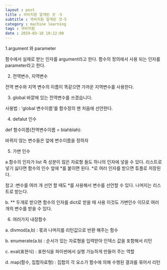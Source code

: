 ```yaml
---
layout : post
title : 국비지원 알게된 것 -5
subtitle : 국비지원 알게된 것-5
category : machine learning
tags : 국비지원
date : 2019-03-18 18:22:00
---
```


1.argument 와 parameter

함수에서 실제로 받는 인자를 argument라고 한다.
함수의 정의에서 사용 되는 인자를 parameter라고 한다.

2. 전역변수, 지역변수

전역 변수와 지역 변수의 이름이 똑같으면 가까운 지역변수를 사용한다.

3. global 
바깥에 있는 전역변수를 쓰겠습니다.

사용법 : 'global 변수이름'를 함수정의 맨 처음에 선언한다.



4. defalut 인수

def 함수이름(전역변수이름 = blahblah):

바뀌지 않는 변수들은 앞에 변수이름을 정하자





5. 가변 인수

a.함수의 인자가 list 즉 성분이 많은 자료형 들도 하나의 인자에 넣을 수 있다.
리스트로 넣기 싫다면 함수의 인수 앞에 *를 붙이면 된다.
*로 여러 인자를 받으면 튜플로 저장된다.

참고 :변수를 여러 개 선언 할 때도 *를 사용해서 변수를 선언할 수 있다.
나머지는 리스트로 받는다.


b. ** 두개로 받으면 함수의 인자를 dict로 받을 때 사용
   이것도 가변인수 이므로 여러 개의 변수를 받을 수 있다.



6. 여러가지 내장함수

a. divmod(a,b) : 몫과 나머지를 리턴값으로 반환 해주는 함수

b. enumerate(a.b) : 순서가 있는 자료형을 입력받아 인덱스 값을 포함해서 리턴

c. eval(표현식) : 표현식을 파이썬에서 실행 가능하게 만들어 주는 역할

d. map(함수, 집합자료형) : 집합의 각 요소가 함수에 의해 수행된 결과를 묶어서 리턴
